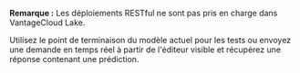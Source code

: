 **Remarque :** Les déploiements RESTful ne sont pas pris en charge dans VantageCloud Lake.

Utilisez le point de terminaison du modèle actuel pour les tests ou envoyez une demande en temps réel à partir de l'éditeur visible et récupérez une réponse contenant une prédiction.

